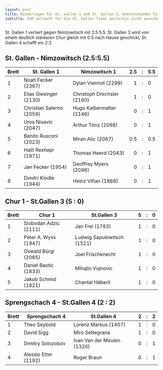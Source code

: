 ```yaml
---
layout: post
title: Niederlagen für St. Gallen 1 und St. Gallen 3, Unentschieden für St. Gallen 4
subtitle: SGM verläuft für die St. Galler Teams weiterhin nicht wunschgemäss
---
```


St. Gallen 1 verliert gegen Nimzowitsch mit 2.5:5.5. St. Gallen 3 wird von einem deutlich stärkeren Chur gleich mit 0:5 nach Hause geschickt. St. Gallen 4 schafft ein 2:2.

## St. Gallen - Nimzowitsch (2.5:5.5)

| Brett | St. Gallen 1             | Nimzowitsch 1             | 2.5 |  :  | 5.5 |
| ----- | ------------------------ | ------------------------- | --: | :-: | :-- |
| 1     | Noah Fecker (2367)       | Dylan Viennot (2299)      |   1 |  :  | 0   |
| 2     | Elias Giesinger (2130)   | Christoph Drechsler (2160)|   1 |  :  | 0   |
| 3     | Christian Salerno (2059) | Hugo Kalbermatter (2146)  |   0 |  :  | 1   |
| 4     | Uros Nisavic (2047)      | Arthur Tönz (2098)        |   0 |  :  | 1   |
| 5     | Benito Rusconi (2023)    | Miran Alic (2067)         | 0.5 |  :  | 0.5 |
| 6     | Halit Rexhepi (1971)     | Thomas Heerd (2043)       |   0 |  :  | 1   |
| 7     | Jan Fecker (1954)        | Geoffrey Myers (2096)     |   0 |  :  | 1   |
| 8     | Dimitri Kindle (1944)    | Heinz Vifian (1868)       |   0 |  :  | 1   |

## Chur 1 - St.Gallen 3 (5 : 0)

| Brett | Chur 1                   | St.Gallen 3                |   5 |  :  | 0   |
| ----- | --------------------- | -------------------------- | --: | :-: | :-- |
| 1     | Slobodan Adzic (2111) | Jan Frei (1783)            |   1 |  :  | 0   |
| 2     | Peter A. Wyss (1947)  | Ludwig Sapulowitsch (1521) |   1 |  :  | 0   |
| 3     | Oswald Bürgi (2065)   | Joel Frischknecht          |   1 |  :  | 0   |
| 4     | Daniel Baotic (1833)  | Mihajlo Vujnovic           |   1 |  :  | 0   |
| 5     | Jakob Schmid (1821)   | Chantal Häberli            |   1 |  :  | 0   |

##  Sprengschach 4 - St.Gallen 4 (2 : 2)

| Brett | Sprengschach 4               | St.Gallen 4              |   2 |  :  | 2   |
| ----- | ---------------------    | --------------------------   | --: | :-: | :-- |
| 1     | Theo Seybold             | Lorenz Markus (1407)         |   1 |  :  | 0   |
| 2     | David Sigg               | Miro Settegrana              |   1 |  :  | 0   |
| 3     | Dimitry Solozobov        | Ivan Van der Meulen (1320)   |   0 |  :  | 1   |
| 4     | Alessio Etter (1192)     | Roger Braun                  |   0 |  :  | 1   |

